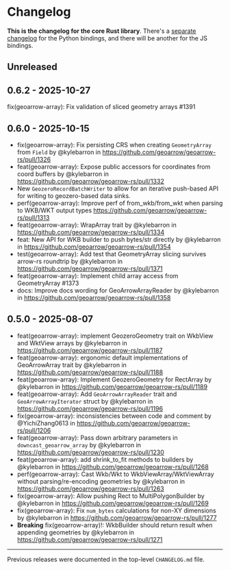 # Changelog

**This is the changelog for the core Rust library**. There's a [separate changelog](./python/CHANGELOG.md) for the Python bindings, and there will be another for the JS bindings.

## Unreleased

## 0.6.2 - 2025-10-27

fix(geoarrow-array): Fix validation of sliced geometry arrays #1391

## 0.6.0 - 2025-10-15

- fix(geoarrow-array): Fix persisting CRS when creating `GeometryArray` from `Field` by @kylebarron in https://github.com/geoarrow/geoarrow-rs/pull/1326
- feat(geoarrow-array): Expose public accessors for coordinates from coord buffers by @kylebarron in https://github.com/geoarrow/geoarrow-rs/pull/1332
- New `GeozeroRecordBatchWriter` to allow for an iterative push-based API for writing to geozero-based data sinks.
- perf(geoarrow-array): Improve perf of from_wkb/from_wkt when parsing to WKB/WKT output types https://github.com/geoarrow/geoarrow-rs/pull/1313
- feat(geoarrow-array): WrapArray trait by @kylebarron in https://github.com/geoarrow/geoarrow-rs/pull/1334
- feat: New API for WKB builder to push bytes/str directly by @kylebarron in https://github.com/geoarrow/geoarrow-rs/pull/1354
- test(geoarrow-array): Add test that GeometryArray slicing survives arrow-rs roundtrip by @kylebarron in https://github.com/geoarrow/geoarrow-rs/pull/1371
- feat(geoarrow-array): Implement child array access from GeometryArray #1373
- docs: Improve docs wording for GeoArrowArrayReader by @kylebarron in https://github.com/geoarrow/geoarrow-rs/pull/1358

## 0.5.0 - 2025-08-07

- feat(geoarrow-array): implement GeozeroGeometry trait on WkbView and WktView arrays by @kylebarron in https://github.com/geoarrow/geoarrow-rs/pull/1187
- feat(geoarrow-array): ergonomic default implementations of GeoArrowArray trait by @kylebarron in https://github.com/geoarrow/geoarrow-rs/pull/1188
- feat(geoarrow-array): Implement GeozeroGeometry for RectArray by @kylebarron in https://github.com/geoarrow/geoarrow-rs/pull/1189
- feat(geoarrow-array): Add `GeoArrowArrayReader` trait and `GeoArrowArrayIterator` struct by @kylebarron in https://github.com/geoarrow/geoarrow-rs/pull/1196
- fix(geoarrow-array): inconsistencies between code and comment by @YichiZhang0613 in https://github.com/geoarrow/geoarrow-rs/pull/1206
- feat(geoarrow-array): Pass down arbitrary parameters in `downcast_geoarrow_array` by @kylebarron in https://github.com/geoarrow/geoarrow-rs/pull/1230
- feat(geoarrow-array): add shrink_to_fit methods to builders by @kylebarron in https://github.com/geoarrow/geoarrow-rs/pull/1268
- perf(geoarrow-array): Cast Wkb/Wkt to WkbViewArray/WktViewArray without parsing/re-encoding geometries by @kylebarron in https://github.com/geoarrow/geoarrow-rs/pull/1263
- fix(geoarrow-array): Allow pushing Rect to MultiPolygonBuilder by @kylebarron in https://github.com/geoarrow/geoarrow-rs/pull/1269
- fix(geoarrow-array): Fix `num_bytes` calculations for non-XY dimensions by @kylebarron in https://github.com/geoarrow/geoarrow-rs/pull/1277
- **Breaking** fix(geoarrow-array)!: WkbBuilder should return result when appending geometries by @kylebarron in https://github.com/geoarrow/geoarrow-rs/pull/1271

---

Previous releases were documented in the top-level `CHANGELOG.md` file.
